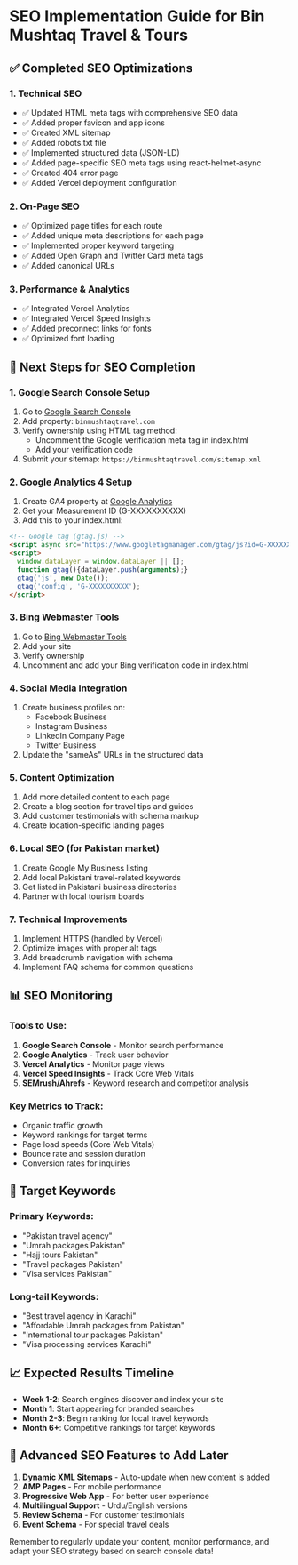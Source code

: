 # SEO Implementation Guide for Bin Mushtaq Travel & Tours

## ✅ Completed SEO Optimizations

### 1. Technical SEO
- ✅ Updated HTML meta tags with comprehensive SEO data
- ✅ Added proper favicon and app icons
- ✅ Created XML sitemap
- ✅ Added robots.txt file
- ✅ Implemented structured data (JSON-LD)
- ✅ Added page-specific SEO meta tags using react-helmet-async
- ✅ Created 404 error page
- ✅ Added Vercel deployment configuration

### 2. On-Page SEO
- ✅ Optimized page titles for each route
- ✅ Added unique meta descriptions for each page
- ✅ Implemented proper keyword targeting
- ✅ Added Open Graph and Twitter Card meta tags
- ✅ Added canonical URLs

### 3. Performance & Analytics
- ✅ Integrated Vercel Analytics
- ✅ Integrated Vercel Speed Insights
- ✅ Added preconnect links for fonts
- ✅ Optimized font loading

## 🔄 Next Steps for SEO Completion

### 1. Google Search Console Setup
1. Go to [Google Search Console](https://search.google.com/search-console)
2. Add property: `binmushtaqtravel.com`
3. Verify ownership using HTML tag method:
   - Uncomment the Google verification meta tag in index.html
   - Add your verification code
4. Submit your sitemap: `https://binmushtaqtravel.com/sitemap.xml`

### 2. Google Analytics 4 Setup
1. Create GA4 property at [Google Analytics](https://analytics.google.com)
2. Get your Measurement ID (G-XXXXXXXXXX)
3. Add this to your index.html:
```html
<!-- Google tag (gtag.js) -->
<script async src="https://www.googletagmanager.com/gtag/js?id=G-XXXXXXXXXX"></script>
<script>
  window.dataLayer = window.dataLayer || [];
  function gtag(){dataLayer.push(arguments);}
  gtag('js', new Date());
  gtag('config', 'G-XXXXXXXXXX');
</script>
```

### 3. Bing Webmaster Tools
1. Go to [Bing Webmaster Tools](https://www.bing.com/webmasters)
2. Add your site
3. Verify ownership
4. Uncomment and add your Bing verification code in index.html

### 4. Social Media Integration
1. Create business profiles on:
   - Facebook Business
   - Instagram Business
   - LinkedIn Company Page
   - Twitter Business
2. Update the "sameAs" URLs in the structured data

### 5. Content Optimization
1. Add more detailed content to each page
2. Create a blog section for travel tips and guides
3. Add customer testimonials with schema markup
4. Create location-specific landing pages

### 6. Local SEO (for Pakistan market)
1. Create Google My Business listing
2. Add local Pakistani travel-related keywords
3. Get listed in Pakistani business directories
4. Partner with local tourism boards

### 7. Technical Improvements
1. Implement HTTPS (handled by Vercel)
2. Optimize images with proper alt tags
3. Add breadcrumb navigation with schema
4. Implement FAQ schema for common questions

## 📊 SEO Monitoring

### Tools to Use:
1. **Google Search Console** - Monitor search performance
2. **Google Analytics** - Track user behavior
3. **Vercel Analytics** - Monitor page views
4. **Vercel Speed Insights** - Track Core Web Vitals
5. **SEMrush/Ahrefs** - Keyword research and competitor analysis

### Key Metrics to Track:
- Organic traffic growth
- Keyword rankings for target terms
- Page load speeds (Core Web Vitals)
- Bounce rate and session duration
- Conversion rates for inquiries

## 🎯 Target Keywords

### Primary Keywords:
- "Pakistan travel agency"
- "Umrah packages Pakistan"
- "Hajj tours Pakistan"
- "Travel packages Pakistan"
- "Visa services Pakistan"

### Long-tail Keywords:
- "Best travel agency in Karachi"
- "Affordable Umrah packages from Pakistan"
- "International tour packages Pakistan"
- "Visa processing services Karachi"

## 📈 Expected Results Timeline

- **Week 1-2**: Search engines discover and index your site
- **Month 1**: Start appearing for branded searches
- **Month 2-3**: Begin ranking for local travel keywords
- **Month 6+**: Competitive rankings for target keywords

## 🚀 Advanced SEO Features to Add Later

1. **Dynamic XML Sitemaps** - Auto-update when new content is added
2. **AMP Pages** - For mobile performance
3. **Progressive Web App** - For better user experience
4. **Multilingual Support** - Urdu/English versions
5. **Review Schema** - For customer testimonials
6. **Event Schema** - For special travel deals

Remember to regularly update your content, monitor performance, and adapt your SEO strategy based on search console data!
